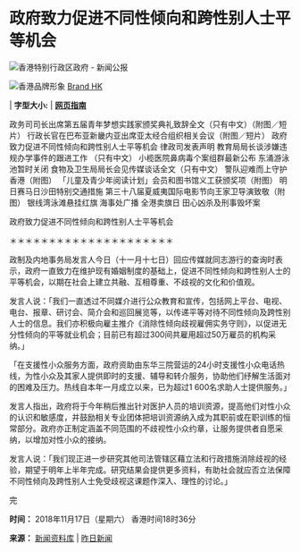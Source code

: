 # 政府致力促进不同性倾向和跨性别人士平等机会

![香港特别行政区政府 - 新闻公报](http://www.info.gov.hk/gia/images/header_pressreleases_sc_x2.png)

![香港品牌形象](https://www.info.gov.hk/gia/images/header_HK_logo_tc_x2.png) [Brand HK](http://www.brandhk.gov.hk/)

| **字型大小:** | [**网页指南**](http://www.gov.hk/sc/about/sitemap.htm)

政务司司长出席第五届青年梦想实践家颁奖典礼致辞全文（只有中文）（附图／短片） 行政长官在巴布亚新畿内亚出席亚太经合组织相关会议（附图／短片） 政府致力促进不同性倾向和跨性别人士平等机会 律政司发表声明 教育局局长谈涉嫌违规办学事件的跟进工作 （只有中文） 小榄医院鼻病毒个案组群最新公布 东涌游泳池暂时关闭 食物及卫生局局长会见传媒谈话全文（只有中文） 警队迎难而上守护香港（附图） 「儿童及青少年阅读计划」会员和图书馆义工获颁奖项（附图） 明日赛马日沙田特别交通措施 第三十八届夏威夷国际电影节向王家卫导演致敬（附图） 银线湾泳滩悬挂红旗 海事处广播 全港卖旗日 田心凶杀及刑事毁坏案

政府致力促进不同性倾向和跨性别人士平等机会

＊＊＊＊＊＊＊＊＊＊＊＊＊＊＊＊＊＊＊＊＊

政制及内地事务局发言人今日（十一月十七日）回应传媒就同志游行的查询时表示，政府一直致力在维护现有婚姻制度的基础上，促进不同性倾向和跨性别人士的平等机会，以期在社会上建立共融、互相尊重、不歧视的文化和价值观。 

发言人说：「我们一直透过不同媒介进行公众教育和宣传，包括网上平台、电视、电台、报章、研讨会、简介会和巡回展览等，以传递平等对待不同性倾向及跨性别人士的信息。我们亦积极向雇主推介《消除性倾向歧视雇佣实务守则》，以促进无分性倾向的平等就业机会；目前已有超过300间共雇用超过50万雇员的机构采纳。」 

「在支援性小众服务方面，政府资助由东华三院营运的24小时支援性小众电话热线，为性小众及其家人提供即时的支援、辅导和转介服务，协助他们纾解生活面对的困难及压力。热线自本年一月成立以来，已为超过1 600名求助人士提供服务。」 

发言人指出，政府将于今年稍后推出针对医护人员的培训资源，提高他们对性小众的认识和敏感度，并鼓励相关专业团体把培训资源纳入成为其职前或在职训练的恒常部分。政府亦正制定涵盖不同范围的不歧视性小众约章，让服务提供者自愿采纳，以增加对性小众的接纳。 

发言人说：「我们现正进一步研究其他司法管辖区藉立法和行政措施消除歧视的经验，期望于明年上半年完成。研究结果会提供更多资料，有助社会就应否立法保障不同性倾向及跨性别人士免受歧视这课题作深入、理性的讨论。」

完

**时间：** 2018年11月17日（星期六） 香港时间18时36分

**来源：** [新闻资料库](https://sc.isd.gov.hk/TuniS/www.info.gov.hk/gia/ISD_public_Calendar_tc.html) | [昨日新闻](https://sc.isd.gov.hk/TuniS/www.info.gov.hk/gia/general/201811/16c.htm) 
<!-- tcd_original_link https://sc.isd.gov.hk/TuniS/www.info.gov.hk/gia/general/201811/17/P2018111700773.htm?fontSize=1 -->
